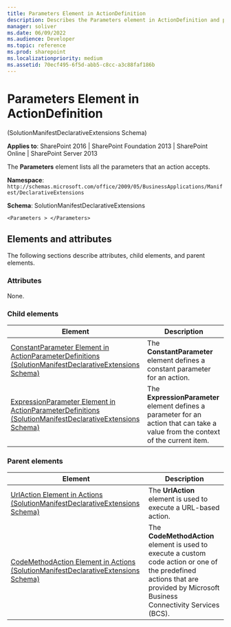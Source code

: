 ```yaml
---
title: Parameters Element in ActionDefinition
description: Describes the Parameters element in ActionDefinition and provides the elements and attributes.
manager: soliver
ms.date: 06/09/2022
ms.audience: Developer
ms.topic: reference
ms.prod: sharepoint
ms.localizationpriority: medium
ms.assetid: 70ecf495-6f5d-abb5-c8cc-a3c88faf186b
---
```


# Parameters Element in ActionDefinition 

(SolutionManifestDeclarativeExtensions Schema)

**Applies to**: SharePoint 2016 | SharePoint Foundation 2013 | SharePoint Online | SharePoint Server 2013

The **Parameters** element lists all the parameters that an action accepts.

**Namespace**: 
`http://schemas.microsoft.com/office/2009/05/BusinessApplications/Manifest/DeclarativeExtensions`

**Schema**: SolutionManifestDeclarativeExtensions

```
<Parameters > </Parameters>
```

## Elements and attributes

The following sections describe attributes, child elements, and parent elements.

### Attributes

None.

### Child elements
  
| Element | Description |
| --- | --- |
| [ConstantParameter Element in ActionParameterDefinitions (SolutionManifestDeclarativeExtensions Schema)](constantparameter-element-in-actionparameterdefinitions-solutionmanifestdeclarat.md) | The **ConstantParameter** element defines a constant parameter for an action. |
| [ExpressionParameter Element in ActionParameterDefinitions (SolutionManifestDeclarativeExtensions Schema)](expressionparameter-element-in-actionparameterdefinitions-solutionmanifestdeclar.md) | The **ExpressionParameter** element defines a parameter for an action that can take a value from the context of the current item. |

### Parent elements

  
| Element | Description |
| --- | --- |
| [UrlAction Element in Actions (SolutionManifestDeclarativeExtensions Schema)](urlaction-element-in-actions-solutionmanifestdeclarativeextensions-schema.md) | The **UrlAction** element is used to execute a URL-based action. |
| [CodeMethodAction Element in Actions (SolutionManifestDeclarativeExtensions Schema)](codemethodaction-element-in-actions-solutionmanifestdeclarativeextensions-schema.md) | The **CodeMethodAction** element is used to execute a custom code action or one of the predefined actions that are provided by Microsoft Business Connectivity Services (BCS). |

<br/>

<br/>








